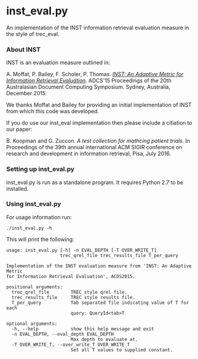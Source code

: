 # inst_eval.py

An implementation of the INST information retrieval evaluation measure in the style of trec_eval.

### About INST

INST is an evaluation measure outlined in:

A. Moffat, P. Bailey, F. Scholer, P. Thomas. *[INST: An Adaptive Metric for Information Retrieval Evaluation](http://dl.acm.org/citation.cfm?id=2838938)*. ADCS'15 Proceedings of the 20th Australasian Document Computing Symposium. Sydney, Australia, December 2015.

We thanks Moffat and Bailey for providing an initial implementation of INST from which this code was developed.

If you do use our inst_eval implementation then please include a citiation to our paper:

B. Koopman and G. Zuccon. *A test collection for mathcing patient trials*. In Proceedings of the 39th annual international ACM SIGIR conference on research and development in information retrieval, Pisa, July 2016.

### Setting up inst_eval.py

inst_eval.py is run as a standalone program. It requires Python 2.7 to be installed.

### Using inst_eval.py

For usage information run:

`./inst_eval.py -h`

This will print the following:

	usage: inst_eval.py [-h] -n EVAL_DEPTH [-T OVER_WRITE_T]
	                    trec_qrel_file trec_results_file T_per_query
	
	Implementation of the INST evaluation measure from 'INST: An Adaptive Metric
	for Information Retrieval Evaluation', ACDS2015.
	
	positional arguments:
	  trec_qrel_file        TREC style qrel file.
	  trec_results_file     TREC style results file.
	  T_per_query           Tab separated file indicating value of T for each
	                        query: QueryId<tab>T
	
	optional arguments:
	  -h, --help            show this help message and exit
	  -n EVAL_DEPTH, --eval_depth EVAL_DEPTH
	                        Max depth to evaluate at.
	  -T OVER_WRITE_T, --over_write_T OVER_WRITE_T
	                        Set all T values to supplied constant.

